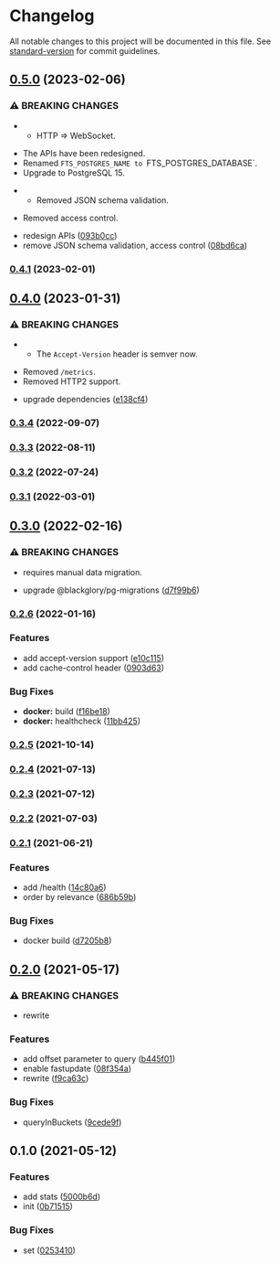 # Changelog

All notable changes to this project will be documented in this file. See [standard-version](https://github.com/conventional-changelog/standard-version) for commit guidelines.

## [0.5.0](https://github.com/BlackGlory/fts/compare/v0.4.1...v0.5.0) (2023-02-06)


### ⚠ BREAKING CHANGES

* - HTTP => WebSocket.
- The APIs have been redesigned.
- Renamed `FTS_POSTGRES_NAME to `FTS_POSTGRES_DATABASE`.
- Upgrade to PostgreSQL 15.
* - Removed JSON schema validation.
- Removed access control.

* redesign APIs ([093b0cc](https://github.com/BlackGlory/fts/commit/093b0cc63831835ef223451d8cb1dbc43f67667c))
* remove JSON schema validation, access control ([08bd6ca](https://github.com/BlackGlory/fts/commit/08bd6caef85e7c326bed9bbed0ab0b70ccfd6cb2))

### [0.4.1](https://github.com/BlackGlory/fts/compare/v0.4.0...v0.4.1) (2023-02-01)

## [0.4.0](https://github.com/BlackGlory/fts/compare/v0.3.4...v0.4.0) (2023-01-31)


### ⚠ BREAKING CHANGES

* - The `Accept-Version` header is semver now.
- Removed `/metrics`.
- Removed HTTP2 support.

* upgrade dependencies ([e138cf4](https://github.com/BlackGlory/fts/commit/e138cf4eeb0ba5c54c5ab651650d85bd8e999424))

### [0.3.4](https://github.com/BlackGlory/fts/compare/v0.3.3...v0.3.4) (2022-09-07)

### [0.3.3](https://github.com/BlackGlory/fts/compare/v0.3.2...v0.3.3) (2022-08-11)

### [0.3.2](https://github.com/BlackGlory/fts/compare/v0.3.1...v0.3.2) (2022-07-24)

### [0.3.1](https://github.com/BlackGlory/fts/compare/v0.3.0...v0.3.1) (2022-03-01)

## [0.3.0](https://github.com/BlackGlory/fts/compare/v0.2.6...v0.3.0) (2022-02-16)


### ⚠ BREAKING CHANGES

* requires manual data migration.

* upgrade @blackglory/pg-migrations ([d7f99b6](https://github.com/BlackGlory/fts/commit/d7f99b6ac2f3c73b47dcad08e8127e944fcdf5c5))

### [0.2.6](https://github.com/BlackGlory/fts/compare/v0.2.5...v0.2.6) (2022-01-16)


### Features

* add accept-version support ([e10c115](https://github.com/BlackGlory/fts/commit/e10c115c04ff26aaf7e84095e896190cfa99f5bc))
* add cache-control header ([0903d63](https://github.com/BlackGlory/fts/commit/0903d6366caec4725b70bf604dfd4daf151ead8b))


### Bug Fixes

* **docker:** build ([f16be18](https://github.com/BlackGlory/fts/commit/f16be1883cf16875c332386e2a104c93589beaaf))
* **docker:** healthcheck ([11bb425](https://github.com/BlackGlory/fts/commit/11bb425a688fb4e135e4bfb1f2da86b807c8a1c5))

### [0.2.5](https://github.com/BlackGlory/fts/compare/v0.2.4...v0.2.5) (2021-10-14)

### [0.2.4](https://github.com/BlackGlory/fts/compare/v0.2.3...v0.2.4) (2021-07-13)

### [0.2.3](https://github.com/BlackGlory/fts/compare/v0.2.2...v0.2.3) (2021-07-12)

### [0.2.2](https://github.com/BlackGlory/fts/compare/v0.2.1...v0.2.2) (2021-07-03)

### [0.2.1](https://github.com/BlackGlory/fts/compare/v0.2.0...v0.2.1) (2021-06-21)


### Features

* add /health ([14c80a6](https://github.com/BlackGlory/fts/commit/14c80a671c54800182364ca0e9062433fa37a6c9))
* order by relevance ([686b59b](https://github.com/BlackGlory/fts/commit/686b59b10a699a48804f73230d9a849edac3f68f))


### Bug Fixes

* docker build ([d7205b8](https://github.com/BlackGlory/fts/commit/d7205b8bf06d7a2e676eccba22cbe3581089b7e9))

## [0.2.0](https://github.com/BlackGlory/fts/compare/v0.1.0...v0.2.0) (2021-05-17)


### ⚠ BREAKING CHANGES

* rewrite

### Features

* add offset parameter to query ([b445f01](https://github.com/BlackGlory/fts/commit/b445f0162acd46a9cccda8d767bb24cfbd9d5fd5))
* enable fastupdate ([08f354a](https://github.com/BlackGlory/fts/commit/08f354ac9af94314d4e30664564f7d8db26c7eb6))
* rewrite ([f9ca63c](https://github.com/BlackGlory/fts/commit/f9ca63c40920a4cf73e36924b8d0f81111b8bc84))


### Bug Fixes

* queryInBuckets ([9cede9f](https://github.com/BlackGlory/fts/commit/9cede9f2e63a0a23fc4ddb2a867b29b24c374e9a))

## 0.1.0 (2021-05-12)


### Features

* add stats ([5000b6d](https://github.com/BlackGlory/fts/commit/5000b6dc9e796c9efce6dd5852a0774c9c4773da))
* init ([0b71515](https://github.com/BlackGlory/fts/commit/0b715158eb02dfd82ac5afad05c04813e36b6ade))


### Bug Fixes

* set ([0253410](https://github.com/BlackGlory/fts/commit/0253410f295a01d9c1149fe498c66bd7585785ec))
